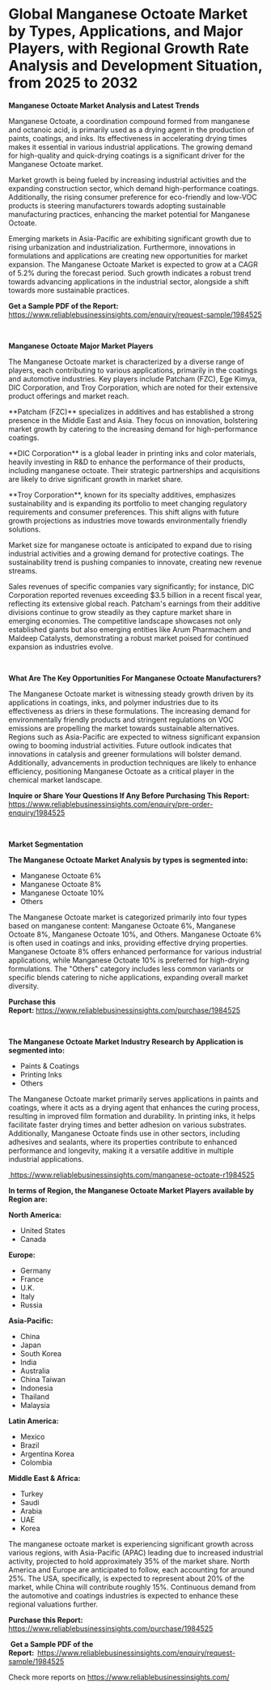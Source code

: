<p><h1>Global Manganese Octoate Market by Types, Applications, and Major Players, with Regional Growth Rate Analysis and Development Situation, from 2025 to 2032</h1></p><p><strong>Manganese Octoate Market Analysis and Latest Trends</strong></p>
<p><p>Manganese Octoate, a coordination compound formed from manganese and octanoic acid, is primarily used as a drying agent in the production of paints, coatings, and inks. Its effectiveness in accelerating drying times makes it essential in various industrial applications. The growing demand for high-quality and quick-drying coatings is a significant driver for the Manganese Octoate market.</p><p>Market growth is being fueled by increasing industrial activities and the expanding construction sector, which demand high-performance coatings. Additionally, the rising consumer preference for eco-friendly and low-VOC products is steering manufacturers towards adopting sustainable manufacturing practices, enhancing the market potential for Manganese Octoate.</p><p>Emerging markets in Asia-Pacific are exhibiting significant growth due to rising urbanization and industrialization. Furthermore, innovations in formulations and applications are creating new opportunities for market expansion. The Manganese Octoate Market is expected to grow at a CAGR of 5.2% during the forecast period. Such growth indicates a robust trend towards advancing applications in the industrial sector, alongside a shift towards more sustainable practices.</p></p>
<p><strong>Get a Sample PDF of the Report:&nbsp;</strong> <a href="https://www.reliablebusinessinsights.com/enquiry/request-sample/1984525?utm_campaign=2102&utm_medium=2&utm_source=Github&utm_content=ia&utm_term=30012025&utm_id=manganese-octoate">https://www.reliablebusinessinsights.com/enquiry/request-sample/1984525</a></p>
<p>&nbsp;</p>
<p><strong>Manganese Octoate Major Market Players</strong></p>
<p><p>The Manganese Octoate market is characterized by a diverse range of players, each contributing to various applications, primarily in the coatings and automotive industries. Key players include Patcham (FZC), Ege Kimya, DIC Corporation, and Troy Corporation, which are noted for their extensive product offerings and market reach.</p><p>**Patcham (FZC)** specializes in additives and has established a strong presence in the Middle East and Asia. They focus on innovation, bolstering market growth by catering to the increasing demand for high-performance coatings. </p><p>**DIC Corporation** is a global leader in printing inks and color materials, heavily investing in R&D to enhance the performance of their products, including manganese octoate. Their strategic partnerships and acquisitions are likely to drive significant growth in market share.</p><p>**Troy Corporation**, known for its specialty additives, emphasizes sustainability and is expanding its portfolio to meet changing regulatory requirements and consumer preferences. This shift aligns with future growth projections as industries move towards environmentally friendly solutions.</p><p>Market size for manganese octoate is anticipated to expand due to rising industrial activities and a growing demand for protective coatings. The sustainability trend is pushing companies to innovate, creating new revenue streams.</p><p>Sales revenues of specific companies vary significantly; for instance, DIC Corporation reported revenues exceeding $3.5 billion in a recent fiscal year, reflecting its extensive global reach. Patcham's earnings from their additive divisions continue to grow steadily as they capture market share in emerging economies. The competitive landscape showcases not only established giants but also emerging entities like Arum Pharmachem and Maldeep Catalysts, demonstrating a robust market poised for continued expansion as industries evolve.</p></p>
<p>&nbsp;</p>
<p><strong>What Are The Key Opportunities For Manganese Octoate Manufacturers?</strong></p>
<p><p>The Manganese Octoate market is witnessing steady growth driven by its applications in coatings, inks, and polymer industries due to its effectiveness as driers in these formulations. The increasing demand for environmentally friendly products and stringent regulations on VOC emissions are propelling the market towards sustainable alternatives. Regions such as Asia-Pacific are expected to witness significant expansion owing to booming industrial activities. Future outlook indicates that innovations in catalysis and greener formulations will bolster demand. Additionally, advancements in production techniques are likely to enhance efficiency, positioning Manganese Octoate as a critical player in the chemical market landscape.</p></p>
<p><strong>Inquire or Share Your Questions If Any Before Purchasing This Report:</strong> <a href="https://www.reliablebusinessinsights.com/enquiry/pre-order-enquiry/1984525?utm_campaign=2102&utm_medium=2&utm_source=Github&utm_content=ia&utm_term=30012025&utm_id=manganese-octoate">https://www.reliablebusinessinsights.com/enquiry/pre-order-enquiry/1984525</a></p>
<p>&nbsp;</p>
<p><strong>Market Segmentation</strong></p>
<p><strong>The Manganese Octoate Market Analysis by types is segmented into:</strong></p>
<p><ul><li>Manganese Octoate 6%</li><li>Manganese Octoate 8%</li><li>Manganese Octoate 10%</li><li>Others</li></ul></p>
<p><p>The Manganese Octoate market is categorized primarily into four types based on manganese content: Manganese Octoate 6%, Manganese Octoate 8%, Manganese Octoate 10%, and Others. Manganese Octoate 6% is often used in coatings and inks, providing effective drying properties. Manganese Octoate 8% offers enhanced performance for various industrial applications, while Manganese Octoate 10% is preferred for high-drying formulations. The "Others" category includes less common variants or specific blends catering to niche applications, expanding overall market diversity.</p></p>
<p><strong>Purchase this Report:&nbsp;</strong><a href="https://www.reliablebusinessinsights.com/purchase/1984525?utm_campaign=2102&utm_medium=2&utm_source=Github&utm_content=ia&utm_term=30012025&utm_id=manganese-octoate">https://www.reliablebusinessinsights.com/purchase/1984525</a></p>
<p>&nbsp;</p>
<p><strong>The Manganese Octoate Market Industry Research by Application is segmented into:</strong></p>
<p><ul><li>Paints & Coatings</li><li>Printing Inks</li><li>Others</li></ul></p>
<p><p>The Manganese Octoate market primarily serves applications in paints and coatings, where it acts as a drying agent that enhances the curing process, resulting in improved film formation and durability. In printing inks, it helps facilitate faster drying times and better adhesion on various substrates. Additionally, Manganese Octoate finds use in other sectors, including adhesives and sealants, where its properties contribute to enhanced performance and longevity, making it a versatile additive in multiple industrial applications.</p></p>
<p><a href="https://www.reliablebusinessinsights.com/manganese-octoate-r1984525?utm_campaign=2102&utm_medium=2&utm_source=Github&utm_content=ia&utm_term=30012025&utm_id=manganese-octoate">&nbsp;https://www.reliablebusinessinsights.com/manganese-octoate-r1984525</a></p>
<p><strong>In terms of Region, the Manganese Octoate Market Players available by Region are:</strong></p>
<p>
    <p> <strong> North America: </strong>
        <ul>
            <li>United States</li>
            <li>Canada</li>
        </ul>
        </p> 
    <p> <strong> Europe: </strong>
        <ul>
            <li>Germany</li>
            <li>France</li>
            <li>U.K.</li>
            <li>Italy</li>
            <li>Russia</li>
        </ul>
        </p> 
    <p> <strong> Asia-Pacific: </strong>
        <ul>
            <li>China</li>
            <li>Japan</li>
            <li>South Korea</li>
            <li>India</li>
            <li>Australia</li>
            <li>China Taiwan</li>
            <li>Indonesia</li>
            <li>Thailand</li>
            <li>Malaysia</li>
        </ul>
        </p> 
    <p> <strong> Latin America: </strong>
        <ul>
            <li>Mexico</li>
            <li>Brazil</li>
            <li>Argentina Korea</li>
            <li>Colombia</li>
        </ul>
        </p> 
    <p> <strong> Middle East & Africa: </strong>
        <ul>
            <li>Turkey</li>
            <li>Saudi</li>
            <li>Arabia</li>
            <li>UAE</li>
            <li>Korea</li>
        </ul>
    </p>
    </p>
<p><p>The manganese octoate market is experiencing significant growth across various regions, with Asia-Pacific (APAC) leading due to increased industrial activity, projected to hold approximately 35% of the market share. North America and Europe are anticipated to follow, each accounting for around 25%. The USA, specifically, is expected to represent about 20% of the market, while China will contribute roughly 15%. Continuous demand from the automotive and coatings industries is expected to enhance these regional valuations further.</p></p>
<p><strong>Purchase this Report: </strong><a href="https://www.reliablebusinessinsights.com/purchase/1984525?utm_campaign=2102&utm_medium=2&utm_source=Github&utm_content=ia&utm_term=30012025&utm_id=manganese-octoate">https://www.reliablebusinessinsights.com/purchase/1984525</a></p>
<p>&nbsp;<strong>Get a Sample PDF of the Report:&nbsp;&nbsp;</strong><a href="https://www.reliablebusinessinsights.com/enquiry/request-sample/1984525?utm_campaign=2102&utm_medium=2&utm_source=Github&utm_content=ia&utm_term=30012025&utm_id=manganese-octoate">https://www.reliablebusinessinsights.com/enquiry/request-sample/1984525</a></p>
<p><strong></strong></p>
<p>Check more reports on <a href="https://www.reliablebusinessinsights.com/?utm_campaign=2102&utm_medium=2&utm_source=Github&utm_content=ia&utm_term=30012025&utm_id=manganese-octoate">https://www.reliablebusinessinsights.com/</a></p>